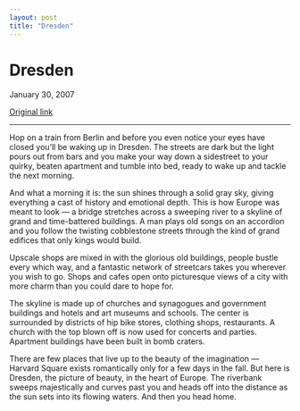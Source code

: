 ```yaml
---
layout: post
title: "Dresden"
---
```

Dresden
=======

January 30, 2007

[Original link](http://www.aaronsw.com/weblog/dresden)

* * * * *

Hop on a train from Berlin and before you even notice your eyes have
closed you’ll be waking up in Dresden. The streets are dark but the
light pours out from bars and you make your way down a sidestreet to
your quirky, beaten apartment and tumble into bed, ready to wake up and
tackle the next morning.

And what a morning it is: the sun shines through a solid gray sky,
giving everything a cast of history and emotional depth. This is how
Europe was meant to look — a bridge stretches across a sweeping river to
a skyline of grand and time-battered buildings. A man plays old songs on
an accordion and you follow the twisting cobblestone streets through the
kind of grand edifices that only kings would build.

Upscale shops are mixed in with the glorious old buildings, people
bustle every which way, and a fantastic network of streetcars takes you
wherever you wish to go. Shops and cafes open onto picturesque views of
a city with more charm than you could dare to hope for.

The skyline is made up of churches and synagogues and government
buildings and hotels and art museums and schools. The center is
surrounded by districts of hip bike stores, clothing shops, restaurants.
A church with the top blown off is now used for concerts and parties.
Apartment buildings have been built in bomb craters.

There are few places that live up to the beauty of the imagination —
Harvard Square exists romantically only for a few days in the fall. But
here is Dresden, the picture of beauty, in the heart of Europe. The
riverbank sweeps majestically and curves past you and heads off into the
distance as the sun sets into its flowing waters. And then you head
home.
